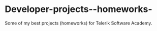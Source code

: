 Developer-projects--homeworks-
==============================

Some of my best projects (homeworks) for Telerik Software Academy.